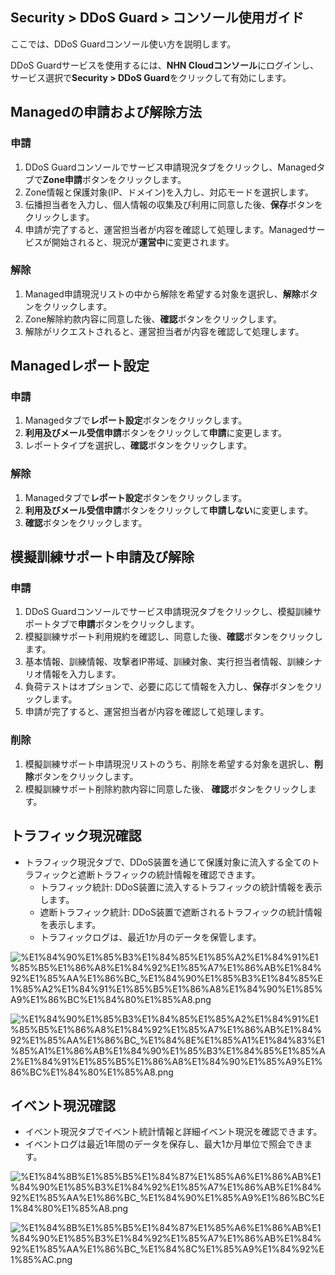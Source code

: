 ## Security > DDoS Guard > コンソール使用ガイド

ここでは、DDoS Guardコンソール使い方を説明します。

DDoS Guardサービスを使用するには、**NHN Cloudコンソール**にログインし、サービス選択で**Security > DDoS Guard**をクリックして有効にします。


## Managedの申請および解除方法
### 申請
1. DDoS Guardコンソールでサービス申請現況タブをクリックし、Managedタブで**Zone申請**ボタンをクリックします。
2. Zone情報と保護対象(IP、ドメイン)を入力し、対応モードを選択します。
3. 伝播担当者を入力し、個人情報の収集及び利用に同意した後、**保存**ボタンをクリックします。
4. 申請が完了すると、運営担当者が内容を確認して処理します。Managedサービスが開始されると、現況が**運営中**に変更されます。

### 解除
1. Managed申請現況リストの中から解除を希望する対象を選択し、**解除**ボタンをクリックします。
2. Zone解除約款内容に同意した後、**確認**ボタンをクリックします。
3. 解除がリクエストされると、運営担当者が内容を確認して処理します。

## Managedレポート設定
### 申請
1. Managedタブで**レポート設定**ボタンをクリックします。
2. **利用及びメール受信申請**ボタンをクリックして**申請**に変更します。
3. レポートタイプを選択し、**確認**ボタンをクリックします。

### 解除
1. Managedタブで**レポート設定**ボタンをクリックします。
2. **利用及びメール受信申請**ボタンをクリックして**申請しない**に変更します。
3. **確認**ボタンをクリックします。


## 模擬訓練サポート申請及び解除
### 申請
1. DDoS Guardコンソールでサービス申請現況タブをクリックし、模擬訓練サポートタブで**申請**ボタンをクリックします。
2. 模擬訓練サポート利用規約を確認し、同意した後、**確認**ボタンをクリックします。
3. 基本情報、訓練情報、攻撃者IP帯域、訓練対象、実行担当者情報、訓練シナリオ情報を入力します。
4. 負荷テストはオプションで、必要に応じて情報を入力し、**保存**ボタンをクリックします。
5. 申請が完了すると、運営担当者が内容を確認して処理します。

### 削除
1. 模擬訓練サポート申請現況リストのうち、削除を希望する対象を選択し、**削除**ボタンをクリックします。
2. 模擬訓練サポート削除約款内容に同意した後、 **確認**ボタンをクリックします。

## トラフィック現況確認
- トラフィック現況タブで、DDoS装置を通じて保護対象に流入する全てのトラフィックと遮断トラフィックの統計情報を確認できます。
  - トラフィック統計: DDoS装置に流入するトラフィックの統計情報を表示します。
  - 遮断トラフィック統計: DDoS装置で遮断されるトラフィックの統計情報を表示します。
  - トラフィックログは、最近1か月のデータを保管します。

![%E1%84%90%E1%85%B3%E1%84%85%E1%85%A2%E1%84%91%E1%85%B5%E1%86%A8%E1%84%92%E1%85%A7%E1%86%AB%E1%84%92%E1%85%AA%E1%86%BC_%E1%84%90%E1%85%B3%E1%84%85%E1%85%A2%E1%84%91%E1%85%B5%E1%86%A8%E1%84%90%E1%85%A9%E1%86%BC%E1%84%80%E1%85%A8.png](https://kr1-api-object-storage.nhncloudservice.com/v1/AUTH_2acdfabf4efe4efc8a04c00b348110c9/cdn_origin/prod_ddosguard/%E1%84%90%E1%85%B3%E1%84%85%E1%85%A2%E1%84%91%E1%85%B5%E1%86%A8%E1%84%92%E1%85%A7%E1%86%AB%E1%84%92%E1%85%AA%E1%86%BC_%E1%84%90%E1%85%B3%E1%84%85%E1%85%A2%E1%84%91%E1%85%B5%E1%86%A8%E1%84%90%E1%85%A9%E1%86%BC%E1%84%80%E1%85%A8.png)

![%E1%84%90%E1%85%B3%E1%84%85%E1%85%A2%E1%84%91%E1%85%B5%E1%86%A8%E1%84%92%E1%85%A7%E1%86%AB%E1%84%92%E1%85%AA%E1%86%BC_%E1%84%8E%E1%85%A1%E1%84%83%E1%85%A1%E1%86%AB%E1%84%90%E1%85%B3%E1%84%85%E1%85%A2%E1%84%91%E1%85%B5%E1%86%A8%E1%84%90%E1%85%A9%E1%86%BC%E1%84%80%E1%85%A8.png](https://kr1-api-object-storage.nhncloudservice.com/v1/AUTH_2acdfabf4efe4efc8a04c00b348110c9/cdn_origin/prod_ddosguard/%E1%84%90%E1%85%B3%E1%84%85%E1%85%A2%E1%84%91%E1%85%B5%E1%86%A8%E1%84%92%E1%85%A7%E1%86%AB%E1%84%92%E1%85%AA%E1%86%BC_%E1%84%8E%E1%85%A1%E1%84%83%E1%85%A1%E1%86%AB%E1%84%90%E1%85%B3%E1%84%85%E1%85%A2%E1%84%91%E1%85%B5%E1%86%A8%E1%84%90%E1%85%A9%E1%86%BC%E1%84%80%E1%85%A8.png)

## イベント現況確認
- イベント現況タブでイベント統計情報と詳細イベント現況を確認できます。
- イベントログは最近1年間のデータを保存し、最大1か月単位で照会できます。

![%E1%84%8B%E1%85%B5%E1%84%87%E1%85%A6%E1%86%AB%E1%84%90%E1%85%B3%E1%84%92%E1%85%A7%E1%86%AB%E1%84%92%E1%85%AA%E1%86%BC_%E1%84%90%E1%85%A9%E1%86%BC%E1%84%80%E1%85%A8.png](https://kr1-api-object-storage.nhncloudservice.com/v1/AUTH_2acdfabf4efe4efc8a04c00b348110c9/cdn_origin/prod_ddosguard/%E1%84%8B%E1%85%B5%E1%84%87%E1%85%A6%E1%86%AB%E1%84%90%E1%85%B3%E1%84%92%E1%85%A7%E1%86%AB%E1%84%92%E1%85%AA%E1%86%BC_%E1%84%90%E1%85%A9%E1%86%BC%E1%84%80%E1%85%A8.png)

![%E1%84%8B%E1%85%B5%E1%84%87%E1%85%A6%E1%86%AB%E1%84%90%E1%85%B3%E1%84%92%E1%85%A7%E1%86%AB%E1%84%92%E1%85%AA%E1%86%BC_%E1%84%8C%E1%85%A9%E1%84%92%E1%85%AC.png](https://kr1-api-object-storage.nhncloudservice.com/v1/AUTH_2acdfabf4efe4efc8a04c00b348110c9/cdn_origin/prod_ddosguard/%E1%84%8B%E1%85%B5%E1%84%87%E1%85%A6%E1%86%AB%E1%84%90%E1%85%B3%E1%84%92%E1%85%A7%E1%86%AB%E1%84%92%E1%85%AA%E1%86%BC_%E1%84%8C%E1%85%A9%E1%84%92%E1%85%AC.png)
